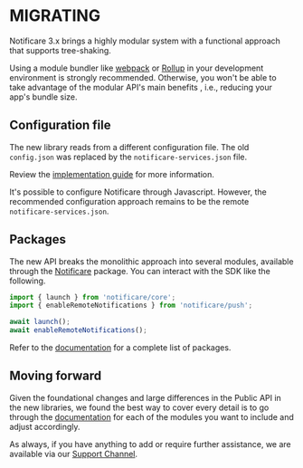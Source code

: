 # MIGRATING

Notificare 3.x brings a highly modular system with a functional approach that supports tree-shaking.

Using a module bundler like [webpack](https://webpack.js.org/) or [Rollup](https://rollupjs.org/) in your development environment is strongly recommended. Otherwise, you won't be able to take advantage of the modular API's main benefits , i.e., reducing your app's bundle size.

## Configuration file

The new library reads from a different configuration file. The old `config.json` was replaced by the `notificare-services.json` file.

Review the [implementation guide](https://docs.notifica.re/sdk/v3/html5/implementation/#configuration-file) for more information.

It's possible to configure Notificare through Javascript. 
However, the recommended configuration approach remains to be the remote `notificare-services.json`.

## Packages

The new API breaks the monolithic approach into several modules, available through the [Notificare](https://www.npmjs.com/package/notificare/) package. You can interact with the SDK like the following.

```javascript
import { launch } from 'notificare/core';
import { enableRemoteNotifications } from 'notificare/push';

await launch();
await enableRemoteNotifications();
```

Refer to the [documentation](https://docs.notifica.re/sdk/v3/html5/implementation/) for a complete list of packages. 

## Moving forward

Given the foundational changes and large differences in the Public API in the new libraries, we found the best way to cover every detail is to go through the [documentation](https://docs.notifica.re/sdk/v3/html5/implementation) for each of the modules you want to include and adjust accordingly.

As always, if you have anything to add or require further assistance, we are available via our [Support Channel](mailto:support@notifica.re).
